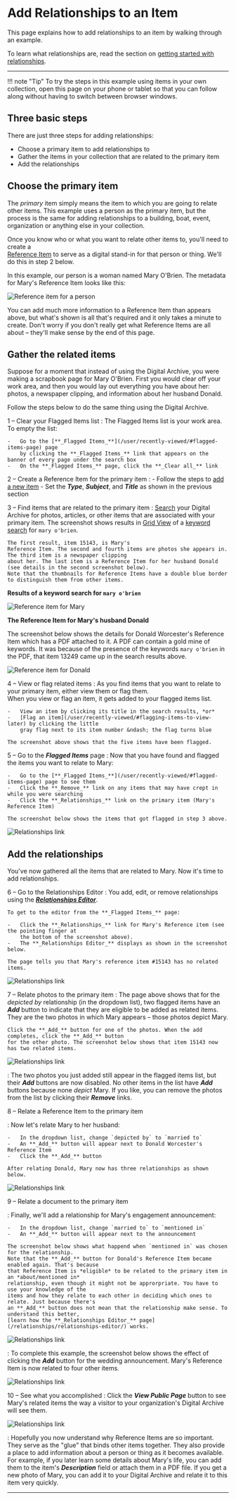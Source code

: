 # Add Relationships to an Item

This page explains how to add relationships to an item by walking through an example.

To learn what relationships are, read the section on
[getting started with relationships](/relationships/getting-started-relationships/).

---

!!! note "Tip"
    To try the steps in this example using items in your own collection, open this page on your phone
    or tablet so that you can follow along without having to switch between browser windows.

## Three basic steps

There are just three steps for adding relationships:

-   Choose a primary item to add relationships to
-   Gather the items in your collection that are related to the primary item
-   Add the relationships

## Choose the primary item

The *primary* item simply means the item to which you are going to relate other items. This example
uses a person as the primary item, but the process is the same for adding
relationships to a building, boat, event, organization or anything else in your collection.

Once you know who or what you want to relate other items to, you'll need to create a  
[Reference Item](/relationships/reference-items/)
to serve as a digital stand-in for that person or thing. We'll do this in step 2 below.

In this example, our person is a woman named Mary O'Brien. The metadata for Mary's Reference Item looks like this:

![Reference item for a person](add-relationship-2.jpg)

You can add much more information to a Reference Item than appears above, but what's shown is all that's 
required and it only takes a minute to create. Don't worry if you don't really get what
Reference Items are all about &ndash; they'll make sense by the end of this page.

## Gather the related items

Suppose for a moment that instead of using the Digital Archive, you were making a scrapbook page for
Mary O'Brien. First you would clear off your work area, and then you would lay out everything
you have about her: photos, a newspaper clipping, and information about her husband Donald.

Follow the steps below to do the same thing using the Digital Archive.

1 &ndash; Clear your Flagged Items list
:   The Flagged Items list is your work area. To empty the list:

    -   Go to the [**_Flagged Items_**](/user/recently-viewed/#flagged-items-page) page
        by clicking the **_Flagged Items_** link that appears on the banner of every page under the search box
    -   On the **_Flagged Items_** page, click the **_Clear all_** link

2 &ndash; Create a Reference Item for the primary item
:   -   Follow the steps to [add a new item](/archivist/items/#add-a-new-item)
    -   Set the **_Type_**, **_Subject_**, and **_Title_** as shown in the previous section

3 &ndash; Find items that are related to the primary item
:   [Search](/user/how-to-search/) your Digital Archive for photos, articles, or other items that
    are associated with your primary item. The screenshot shows results in [Grid View](/user/viewing-search-results/#grid-view)
    of a [keyword search](/user/how-to-search/#search-using-keywords) for `mary o'brien`.
    
    The first result, item 15143, is Mary's
    Reference Item. The second and fourth items are photos she appears in. The third item is a newspaper clipping
    about her. The last item is a Reference Item for her husband Donald (see details in the second screenshot below).
    Note that the thumbnails for Reference Items have a double blue border to distinguish them from other items.

**Results of a keyword search for `mary o'brien`**

![Reference item for Mary](add-relationship-3.jpg)

**The Reference Item for Mary's husband Donald**

The screenshot below shows the details for Donald Worcester's Reference Item which has a PDF attached to it.
A PDF can contain a gold mine of keywords. It was because of the presence of the keywords
`mary o'brien` in the PDF, that item 13249 came up in the search results above.

![Reference item for Donald](add-relationship-4.jpg)

4 &ndash; View or flag related items
:   As you find items that you want to relate to your primary item, either view them or flag them.   
    When you view or flag an item, it gets added to your flagged items list.
    
    -   View an item by clicking its title in the search results, *or*
    -   [Flag an item](/user/recently-viewed/#flagging-items-to-view-later) by clicking the little
        gray flag next to its item number &ndash; the flag turns blue

    The screenshot above shows that the five items have been flagged.

5 &ndash; Go to the **_Flagged Items_** page
:   Now that you have found and flagged the items you want to relate to Mary:

    -   Go to the [**_Flagged Items_**](/user/recently-viewed/#flagged-items-page) page to see them
    -   Click the **_Remove_** link on any items that may have crept in while you were searching
    -   Click the **_Relationships_** link on the primary item (Mary's Reference Item)

    The screenshot below shows the items that got flagged in step 3 above. 

![Relationships link](add-relationship-1.jpg)

## Add the relationships

You've now gathered all the items that are related to Mary. Now it's time to add relationships.

6 &ndash; Go to the Relationships Editor
:   You add, edit, or remove relationships using the [**_Relationships Editor_**](/relationships/relationships-editor/).

    To get to the editor from the **_Flagged Items_** page:

    -   Click the **_Relationships_** link for Mary's Reference item (see the pointing finger at
        the bottom of the screenshot above).
    -   The **_Relationships Editor_** displays as shown in the screenshot below.

    The page tells you that Mary's reference item #15143 has no related items.
 
![Relationships link](add-relationship-5.jpg)

7 &ndash; Relate photos to the primary item
:   The page above shows that for the *depicted by* relationship (in the dropdown list), two flagged items have an
    **_Add_** button to indicate that they are eligible to be added as related items. They are the two photos
    in which Mary appears &ndash; those photos depict Mary.
    
    Click the **_Add_** button for one of the photos. When the add completes, click the **_Add_** button
    for the other photo. The screenshot below shows that item 15143 now has two related items.

![Relationships link](add-relationship-6.jpg)
    
:   The two photos you just added still appear in the flagged items list, but their **_Add_** buttons
    are now disabled. No other items in the list have **_Add_** buttons because none *depict* Mary. If you like,
    you can remove the photos from the list by clicking their **_Remove_** links.

8 &ndash; Relate a Reference Item to the primary item

:   Now let's relate Mary to her husband:

    -   In the dropdown list, change `depicted by` to `married to`
    -   An **_Add_** button will appear next to Donald Worcester's Reference Item
    -   Click the **_Add_** button

    After relating Donald, Mary now has three relationships as shown below.

![Relationships link](add-relationship-7.jpg)

9 &ndash; Relate a document to the primary item

:   Finally, we'll add a relationship for Mary's engagement announcement:

    -   In the dropdown list, change `married to` to `mentioned in`
    -   An **_Add_** button will appear next to the announcement

    The screenshot below shows what happend when `mentioned in` was chosen for the relationship.
    Note that the **_Add_** button for Donald's Reference Item became enabled again. That's because
    that Reference Item is *eligible* to be related to the primary item in an *about/mentioned in*
    relationship, even though it might not be approrpriate. You have to use your knowledge of the
    items and how they relate to each other in deciding which ones to relate. Just because there's
    an **_Add_** button does not mean that the relationship make sense. To understand this better,  
    [learn how the **_Relationships Editor_** page](/relationships/relationships-editor/) works.

![Relationships link](add-relationship-8.jpg)

:   To complete this example, the screenshot below shows the effect of clicking the **_Add_** button
    for the wedding announcement. Mary's Reference Item is now related to four other items.

![Relationships link](add-relationship-9.jpg)

10 &ndash; See what you accomplished
:   Click the **_View Public Page_** button to see Mary's related items the way a visitor to
    your organization's Digital Archive will see them.

![Relationships link](add-relationship-10.jpg)

:   Hopefully you now understand why Reference Items are so important. They serve as the "glue" that binds
    other items together. They also provide a place to add information
    about a person or thing as it becomes available. For example, if you later learn some details about
    Mary's life, you can add them to the item's **_Description_** field or attach them in a PDF file. If
    you get a new photo of Mary, you can add it to your Digital Archive and relate it to this item very quickly.

---
